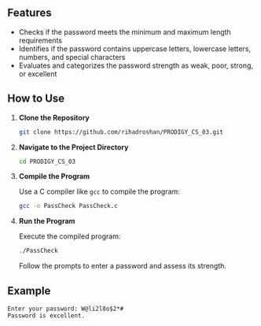## Features

- Checks if the password meets the minimum and maximum length requirements
- Identifies if the password contains uppercase letters, lowercase letters, numbers, and special characters
- Evaluates and categorizes the password strength as weak, poor, strong, or excellent

## How to Use

1. **Clone the Repository**

   ```bash
   git clone https://github.com/rihadroshan/PRODIGY_CS_03.git
   ```

2. **Navigate to the Project Directory**

   ```bash
   cd PRODIGY_CS_03
   ```

3. **Compile the Program**

   Use a C compiler like `gcc` to compile the program:

   ```bash
   gcc -o PassCheck PassCheck.c
   ```

4. **Run the Program**

   Execute the compiled program:

   ```bash
   ./PassCheck
   ```

   Follow the prompts to enter a password and assess its strength.

## Example

```
Enter your password: W@li2l8o$2*#
Password is excellent.
```
